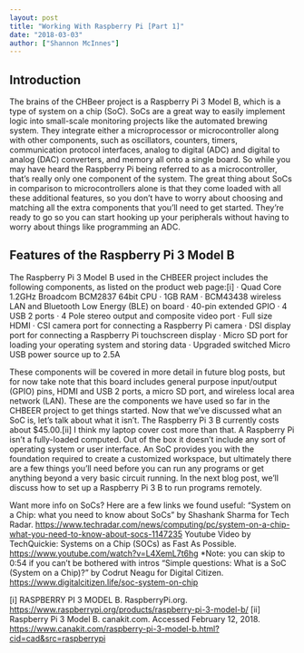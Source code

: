 ```yaml
---
layout: post
title: "Working With Raspberry Pi [Part 1]"
date: "2018-03-03"
author: ["Shannon McInnes"]
---
```


## Introduction 

The brains of the CHBeer project is a Raspberry Pi 3 Model B, which is a type of system on a chip (SoC). SoCs are a great way to easily implement logic into small-scale monitoring projects like the automated brewing system. They integrate either a microprocessor or microcontroller along with other components, such as oscillators, counters, timers, communication protocol interfaces, analog to digital (ADC) and digital to analog (DAC) converters, and memory all onto a single board. So while you may have heard the Raspberry Pi being referred to as a microcontroller, that’s really only one component of the system.
The great thing about SoCs in comparison to microcontrollers alone is that they come loaded with all these additional features, so you don’t have to worry about choosing and matching all the extra components that you’ll need to get started. They’re ready to go so you can start hooking up your peripherals without having to worry about things like programming an ADC.

## Features of the Raspberry Pi 3 Model B

The Raspberry Pi 3 Model B used in the CHBEER project includes the following components, as listed on the product web page:[i]
·        Quad Core 1.2GHz Broadcom BCM2837 64bit CPU
·        1GB RAM
·        BCM43438 wireless LAN and Bluetooth Low Energy (BLE) on board
·        40-pin extended GPIO
·        4 USB 2 ports
·        4 Pole stereo output and composite video port
·        Full size HDMI
·        CSI camera port for connecting a Raspberry Pi camera
·        DSI display port for connecting a Raspberry Pi touchscreen display
·        Micro SD port for loading your operating system and storing data
·        Upgraded switched Micro USB power source up to 2.5A

These components will be covered in more detail in future blog posts, but for now take note that this board includes general purpose input/output (GPIO) pins, HDMI and USB 2 ports, a micro SD port, and wireless local area network (LAN). These are the components we have used so far in the CHBEER project to get things started.
Now that we’ve discussed what an SoC is, let’s talk about what it isn’t. The Raspberry Pi 3 B currently costs about $45.00.[ii] I think my laptop cover cost more than that.  A Raspberry Pi isn’t a fully-loaded computed. Out of the box it doesn’t include any sort of operating system or user interface. An SoC provides you with the foundation required to create a customized workspace, but ultimately there are a few things you’ll need before you can run any programs or get anything beyond a very basic circuit running.
In the next blog post, we’ll discuss how to set up a Raspberry Pi 3 B to run programs remotely.

Want more info on SoCs? Here are a few links we found useful:
“System on a Chip: what you need to know about SoCs” by Shashank Sharma for Tech Radar. https://www.techradar.com/news/computing/pc/system-on-a-chip-what-you-need-to-know-about-socs-1147235 
Youtube Video by TechQuickie: Systems on a Chip (SOCs) as Fast As Possible. https://www.youtube.com/watch?v=L4XemL7t6hg *Note: you can skip to 0:54 if you can’t be bothered with intros
“Simple questions: What is a SoC (System on a Chip)?” by Codrut Neagu for Digital Citizen. https://www.digitalcitizen.life/soc-system-on-chip 


[i] RASPBERRY PI 3 MODEL B. RaspberryPi.org. https://www.raspberrypi.org/products/raspberry-pi-3-model-b/
[ii] Raspberry Pi 3 Model B. canakit.com. Accessed February 12, 2018. https://www.canakit.com/raspberry-pi-3-model-b.html?cid=cad&src=raspberrypi
